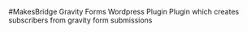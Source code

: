 #MakesBridge Gravity Forms Wordpress Plugin
Plugin which creates subscribers from gravity form submissions